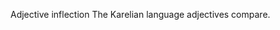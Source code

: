 Adjective inflection
The Karelian language adjectives compare.





















































